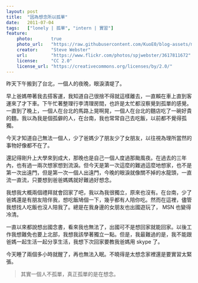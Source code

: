 ```yaml
---
layout: post
title:  "因為想念所以孤單"
date:   2011-07-04
tags:   ["lonely | 孤單", "intern | 實習"]
feature:
    photo:       true
    photo_url:   "https://raw.githubusercontent.com/KuoE0/blog-assets/master/feature-photos/2011-07-04-lonely-of-missing.jpg"
    creator:     "Steve Webster"
    url:         "https://www.flickr.com/photos/spjwebster/3617811672"
    license:     "CC 2.0"
    license_url: "https://creativecommons.org/licenses/by/2.0/"
---
```


昨天下午搬到了台北，一個人的夜晚，眼淚潰堤了。

早上爸媽帶著我去搭客運，我知道自己很捨不得就這樣離去，一直賴在車上直到客運來了才下車。下午忙著整理行李清理房間，也許是太忙都沒察覺到孤單的感覺。一直到了晚上，一個人在台北的馬路上晃啊晃，一個人在台北的麵店吃了一碗好貴的麵。我以為我是個孤僻的人，在台南，我也常常自己去吃飯，以前都不覺得孤獨。

今天才知道自己無法一個人，少了爸媽少了朋友少了女朋友，以往視為理所當然的事物好像都不在了。

還記得剛升上大學來到成大，那晚也是自己一個人度過那颱風夜。在過去的三年內，也有過一兩次想家想到流淚。但今天是第一次這麼的難過這麼地想家，也不是第一次出遠門，但是第一次一個人出遠門，今晚的眼淚就像關不掉的水龍頭，一直流一直流，只要想到爸爸媽媽就好難過好想念。

我想我大概兩個禮拜就會回家了吧，我以為我很獨立，原來也沒有。在台南，少了爸媽還是有朋友陪伴我，想吃飯鳩個一下，幾乎都有人陪你吃。然而在這裡，儘管我想找人吃飯也沒人陪我了。總是在我身邊的女朋友也出國遊玩了， MSN 也變得冷清。

一直以來都說想出國念書，看來我也無法了，出國可不是想回家就能回家。以後工作我想難免也要上北部，我想我該學著獨立一點。但是，我最難過的是，我不能跟爸媽一起生活一起分享生活，我想下次回家要教我爸媽用 skype 了。

今天睡了兩個多小時就醒了，再也無法入眠。不曉得是太想念家裡還是要實習太緊張。

> 其實一個人不孤單，真正孤單的是在想念。
